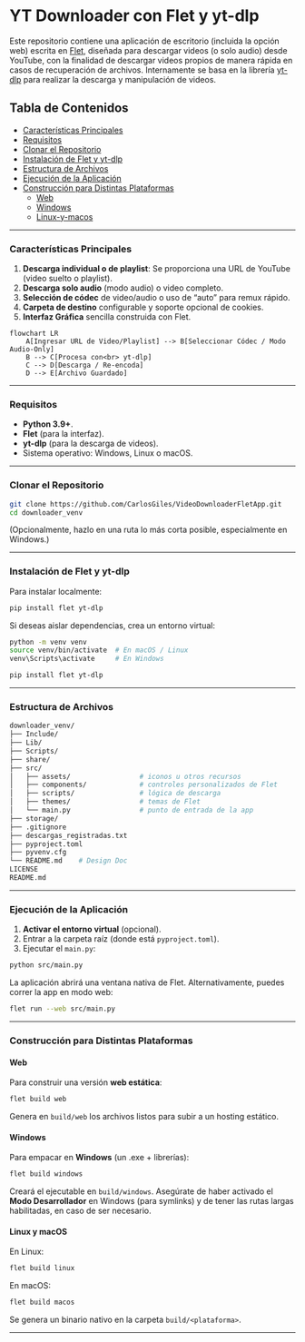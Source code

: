 # YT Downloader con Flet y yt-dlp

Este repositorio contiene una aplicación de escritorio (incluida la opción web) escrita en [Flet](https://flet.dev/), diseñada para descargar videos (o solo audio) desde YouTube, con la finalidad de descargar videos propios de manera rápida en casos de recuperación de archivos. Internamente se basa en la librería [yt-dlp](https://github.com/yt-dlp/yt-dlp) para realizar la descarga y manipulación de videos.

## Tabla de Contenidos
- [Características Principales](#características-principales)
- [Requisitos](#requisitos)
- [Clonar el Repositorio](#clonar-el-repositorio)
- [Instalación de Flet y yt-dlp](#instalación-de-flet-y-yt-dlp)
- [Estructura de Archivos](#estructura-de-archivos)
- [Ejecución de la Aplicación](#ejecución-de-la-aplicación)
- [Construcción para Distintas Plataformas](#construcción-para-distintas-plataformas)
  - [Web](#web)
  - [Windows](#windows)
  - [Linux-y-macos](#linux-y-macos)

---

### Características Principales
1. **Descarga individual o de playlist**: Se proporciona una URL de YouTube (video suelto o playlist).
2. **Descarga solo audio** (modo audio) o video completo.
3. **Selección de códec** de video/audio o uso de “auto” para remux rápido.
4. **Carpeta de destino** configurable y soporte opcional de cookies.
5. **Interfaz Gráfica** sencilla construida con Flet.

```mermaid
flowchart LR
    A[Ingresar URL de Video/Playlist] --> B[Seleccionar Códec / Modo Audio-Only]
    B --> C[Procesa con<br> yt-dlp]
    C --> D[Descarga / Re-encoda]
    D --> E[Archivo Guardado]
```

---

### Requisitos
- **Python 3.9+**.
- **Flet** (para la interfaz).
- **yt-dlp** (para la descarga de videos).
- Sistema operativo: Windows, Linux o macOS.

---

### Clonar el Repositorio

```bash
git clone https://github.com/CarlosGiles/VideoDownloaderFletApp.git
cd downloader_venv
```

(Opcionalmente, hazlo en una ruta lo más corta posible, especialmente en Windows.)

---

### Instalación de Flet y yt-dlp

Para instalar localmente:

```bash
pip install flet yt-dlp
```

Si deseas aislar dependencias, crea un entorno virtual:

```bash
python -m venv venv
source venv/bin/activate  # En macOS / Linux
venv\Scripts\activate     # En Windows

pip install flet yt-dlp
```

---

### Estructura de Archivos

```bash
downloader_venv/
├── Include/
├── Lib/
├── Scripts/
├── share/
├── src/
│   ├── assets/                 # iconos u otros recursos
│   ├── components/             # controles personalizados de Flet
│   ├── scripts/                # lógica de descarga
│   ├── themes/                 # temas de Flet
│   └── main.py                 # punto de entrada de la app
├── storage/
├── .gitignore
├── descargas_registradas.txt
├── pyproject.toml
├── pyvenv.cfg
└── README.md    # Design Doc
LICENSE
README.md
```

---

### Ejecución de la Aplicación

1. **Activar el entorno virtual** (opcional).
2. Entrar a la carpeta raíz (donde está `pyproject.toml`).
3. Ejecutar el `main.py`:

```bash
python src/main.py
```

La aplicación abrirá una ventana nativa de Flet. Alternativamente, puedes correr la app en modo web:

```bash
flet run --web src/main.py
```

---

### Construcción para Distintas Plataformas

#### Web
Para construir una versión **web estática**:

```bash
flet build web
```
Genera en `build/web` los archivos listos para subir a un hosting estático.

#### Windows
Para empacar en **Windows** (un .exe + librerías):
```bash
flet build windows
```
Creará el ejecutable en `build/windows`. Asegúrate de haber activado el **Modo Desarrollador** en Windows (para symlinks) y de tener las rutas largas habilitadas, en caso de ser necesario.

#### Linux y macOS
En Linux:
```bash
flet build linux
```
En macOS:
```bash
flet build macos
```
Se genera un binario nativo en la carpeta `build/<plataforma>`.

---